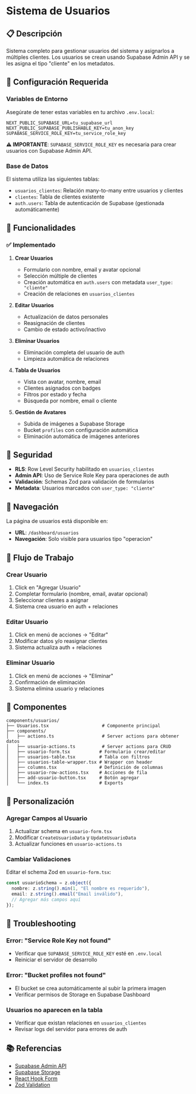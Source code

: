 # Sistema de Usuarios

## 📋 Descripción

Sistema completo para gestionar usuarios del sistema y asignarlos a múltiples clientes. Los usuarios se crean usando Supabase Admin API y se les asigna el tipo "cliente" en los metadatos.

## 🔧 Configuración Requerida

### Variables de Entorno

Asegúrate de tener estas variables en tu archivo `.env.local`:

```env
NEXT_PUBLIC_SUPABASE_URL=tu_supabase_url
NEXT_PUBLIC_SUPABASE_PUBLISHABLE_KEY=tu_anon_key
SUPABASE_SERVICE_ROLE_KEY=tu_service_role_key
```

**⚠️ IMPORTANTE**: `SUPABASE_SERVICE_ROLE_KEY` es necesaria para crear usuarios con Supabase Admin API.

### Base de Datos

El sistema utiliza las siguientes tablas:

- `usuarios_clientes`: Relación many-to-many entre usuarios y clientes
- `clientes`: Tabla de clientes existente
- `auth.users`: Tabla de autenticación de Supabase (gestionada automáticamente)

## 🚀 Funcionalidades

### ✅ Implementado

1. **Crear Usuarios**

   - Formulario con nombre, email y avatar opcional
   - Selección múltiple de clientes
   - Creación automática en `auth.users` con metadata `user_type: "cliente"`
   - Creación de relaciones en `usuarios_clientes`

2. **Editar Usuarios**

   - Actualización de datos personales
   - Reasignación de clientes
   - Cambio de estado activo/inactivo

3. **Eliminar Usuarios**

   - Eliminación completa del usuario de auth
   - Limpieza automática de relaciones

4. **Tabla de Usuarios**

   - Vista con avatar, nombre, email
   - Clientes asignados con badges
   - Filtros por estado y fecha
   - Búsqueda por nombre, email o cliente

5. **Gestión de Avatares**
   - Subida de imágenes a Supabase Storage
   - Bucket `profiles` con configuración automática
   - Eliminación automática de imágenes anteriores

## 🔐 Seguridad

- **RLS**: Row Level Security habilitado en `usuarios_clientes`
- **Admin API**: Uso de Service Role Key para operaciones de auth
- **Validación**: Schemas Zod para validación de formularios
- **Metadata**: Usuarios marcados con `user_type: "cliente"`

## 📱 Navegación

La página de usuarios está disponible en:

- **URL**: `/dashboard/usuarios`
- **Navegación**: Solo visible para usuarios tipo "operacion"

## 🔄 Flujo de Trabajo

### Crear Usuario

1. Click en "Agregar Usuario"
2. Completar formulario (nombre, email, avatar opcional)
3. Seleccionar clientes a asignar
4. Sistema crea usuario en auth + relaciones

### Editar Usuario

1. Click en menú de acciones → "Editar"
2. Modificar datos y/o reasignar clientes
3. Sistema actualiza auth + relaciones

### Eliminar Usuario

1. Click en menú de acciones → "Eliminar"
2. Confirmación de eliminación
3. Sistema elimina usuario y relaciones

## 🎨 Componentes

```
components/usuarios/
├── Usuarios.tsx                    # Componente principal
├── components/
│   ├── actions.ts                  # Server actions para obtener datos
│   ├── usuario-actions.ts          # Server actions para CRUD
│   ├── usuario-form.tsx           # Formulario crear/editar
│   ├── usuarios-table.tsx         # Tabla con filtros
│   ├── usuarios-table-wrapper.tsx # Wrapper con header
│   ├── columns.tsx                # Definición de columnas
│   ├── usuario-row-actions.tsx    # Acciones de fila
│   ├── add-usuario-button.tsx     # Botón agregar
│   └── index.ts                   # Exports
```

## 🔧 Personalización

### Agregar Campos al Usuario

1. Actualizar schema en `usuario-form.tsx`
2. Modificar `CreateUsuarioData` y `UpdateUsuarioData`
3. Actualizar funciones en `usuario-actions.ts`

### Cambiar Validaciones

Editar el schema Zod en `usuario-form.tsx`:

```typescript
const usuarioSchema = z.object({
  nombre: z.string().min(1, "El nombre es requerido"),
  email: z.string().email("Email inválido"),
  // Agregar más campos aquí
});
```

## 🐛 Troubleshooting

### Error: "Service Role Key not found"

- Verificar que `SUPABASE_SERVICE_ROLE_KEY` esté en `.env.local`
- Reiniciar el servidor de desarrollo

### Error: "Bucket profiles not found"

- El bucket se crea automáticamente al subir la primera imagen
- Verificar permisos de Storage en Supabase Dashboard

### Usuarios no aparecen en la tabla

- Verificar que existan relaciones en `usuarios_clientes`
- Revisar logs del servidor para errores de auth

## 📚 Referencias

- [Supabase Admin API](https://supabase.com/docs/reference/javascript/admin-api)
- [Supabase Storage](https://supabase.com/docs/guides/storage)
- [React Hook Form](https://react-hook-form.com/)
- [Zod Validation](https://zod.dev/)
